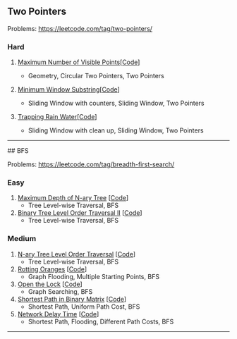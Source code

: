 ## Two Pointers

Problems: https://leetcode.com/tag/two-pointers/

### Hard

1. [Maximum Number of Visible Points](https://leetcode.com/problems/maximum-number-of-visible-points/)[[Code](https://github.com/kingychiu/algorithm_problems/blob/master/src/maximum_number_of_visible_points/solution.py)]
    - Geometry, Circular Two Pointers, Two Pointers

2. [Minimum Window Substring](https://leetcode.com/problems/minimum-window-substring/)[[Code](https://github.com/kingychiu/algorithm_problems/blob/master/src/minimum_window_substring/solution.py)]
    - Sliding Window with counters, Sliding Window, Two Pointers

3. [Trapping Rain Water](https://leetcode.com/problems/trapping-rain-water/)[[Code](https://github.com/kingychiu/algorithm_problems/blob/master/src/trapping_rain_water/solution.py)]
    - Sliding Window with clean up, Sliding Window, Two Pointers

<hr>
## BFS

Problems: https://leetcode.com/tag/breadth-first-search/

### Easy
1. [Maximum Depth of N-ary Tree](https://leetcode.com/problems/maximum-depth-of-n-ary-tree)
[[Code](https://github.com/kingychiu/algorithm_problems/blob/master/src/maximum_depth_of_n_ary_tree/solution.py)]
    - Tree Level-wise Traversal, BFS
2. [Binary Tree Level Order Traversal II](https://leetcode.com/problems/binary-tree-level-order-traversal-ii/)
[[Code](https://github.com/kingychiu/algorithm_problems/blob/master/src/binary_tree_level_order_traversal_ii/solution.py)]
    - Tree Level-wise Traversal, BFS
### Medium
1. [N-ary Tree Level Order Traversal](https://leetcode.com/problems/n-ary-tree-level-order-traversal/)
[[Code](https://github.com/kingychiu/algorithm_problems/blob/master/src/n_ary_tree_level_order_traversal/solution.py)]
    - Tree Level-wise Traversal, BFS
2. [Rotting Oranges](https://leetcode.com/problems/rotting-oranges/)
[[Code](https://github.com/kingychiu/algorithm_problems/blob/master/src/rotting_oranges/solution.py)]
    - Graph Flooding, Multiple Starting Points, BFS
3. [Open the Lock](https://leetcode.com/problems/open-the-lock/)
[[Code](https://github.com/kingychiu/algorithm_problems/blob/master/src/open_the_lock/solution.py)]
    - Graph Searching, BFS
4. [Shortest Path in Binary Matrix](https://leetcode.com/problems/shortest-path-in-binary-matrix/)
[[Code]()]
    - Shortest Path, Uniform Path Cost, BFS
5. [Network Delay Time](https://leetcode.com/problems/network-delay-time/)
[[Code]()]
    - Shortest Path, Flooding, Different Path Costs, BFS
<hr>
